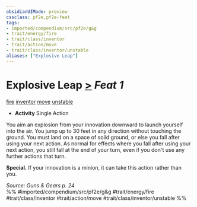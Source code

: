 ```yaml
---
obsidianUIMode: preview
cssclass: pf2e,pf2e-feat
tags:
- imported/compendium/src/pf2e/g&g
- trait/energy/fire
- trait/class/inventor
- trait/action/move
- trait/class/inventor/unstable
aliases: ["Explosive Leap"]
---
```

# Explosive Leap  [>](chapter-9-playing-the-game.md#Actions "Single Action") *Feat 1*  
[fire](fire.md)  [inventor](rules/traits/inventor-g-g.md)  [move](move.md)  [unstable](unstable-g-g.md)  

- **Activity** Single Action

You aim an explosion from your innovation downward to launch yourself into the air. You jump up to 30 feet in any direction without touching the ground. You must land on a space of solid ground, or else you fall after using your next action. As normal for effects where you fall after using your next action, you still fall at the end of your turn, even if you don't use any further actions that turn.

**Special.** If your innovation is a minion, it can take this action rather than you.

*Source: Guns & Gears p. 24*  
%% #imported/compendium/src/pf2e/g&g #trait/energy/fire #trait/class/inventor #trait/action/move #trait/class/inventor/unstable %%